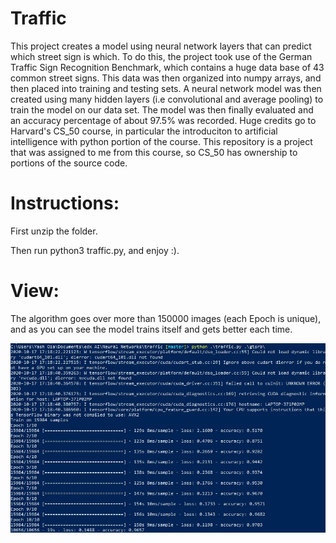 # Traffic
This project creates a model using neural network layers that can predict which street sign is which. To do this, the project took use of the German Traffic Sign Recognition Benchmark, which contains a huge data base of 43 common street signs. This data was then organized into numpy arrays, and then placed into training and testing sets. A neural network model was then created using many hidden layers (i.e convolutional and average pooling) to train the model on our data set. The model was then finally evaluated and an accuracy percentage of about 97.5% was recorded. Huge credits go to Harvard's CS_50 course, in particular the introduciton to artificial intelligence with python portion of the course. This repository is a project that was assigned to me from this course, so CS_50 has ownership to portions of the source code.

# Instructions:

First unzip the folder.

Then run python3 traffic.py, and enjoy :).

# View:
The algorithm goes over more than 150000 images (each Epoch is unique), and as you can see the model trains itself and gets better each time.

![View](traf.JPG?raw=true "")
